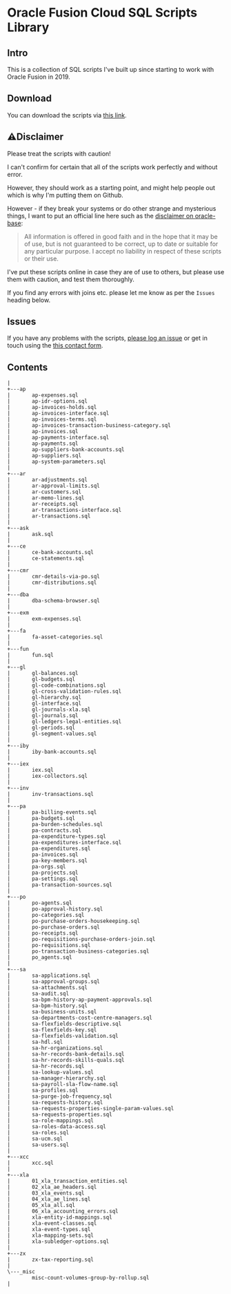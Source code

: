 # Oracle Fusion Cloud SQL Scripts Library

## Intro

This is a collection of SQL scripts I've built up since starting to work with Oracle Fusion in 2019.

## Download

You can download the scripts via [this link](https://github.com/throwing-cheese/oracle-fusion-cloud-sql-scripts/archive/refs/heads/main.zip).

## ⚠️Disclaimer

Please treat the scripts with caution!

I can't confirm for certain that all of the scripts work perfectly and without error.

However, they should work as a starting point, and might help people out which is why I'm putting them on Github.

However - if they break your systems or do other strange and mysterious things, I want to put an official line here such as the [disclaimer on oracle-base](https://oracle-base.com/misc/site-info#copyright):

> All information is offered in good faith and in the hope that it may be of use, but is not guaranteed to be correct, up to date or suitable for any particular purpose. I accept no liability in respect of these scripts or their use.

I've put these scripts online in case they are of use to others, but please use them with caution, and test them thoroughly.

If you find any errors with joins etc. please let me know as per the `Issues` heading below.

## Issues

If you have any problems with the scripts, [please log an issue](https://github.com/throwing-cheese/oracle-fusion-cloud-sql-scripts/issues) or get in touch using the [this contact form](https://jimpix.co.uk/contact/).

## Contents

    |   
	+---ap
	|       ap-expenses.sql
	|       ap-idr-options.sql
	|       ap-invoices-holds.sql
	|       ap-invoices-interface.sql
	|       ap-invoices-terms.sql
	|       ap-invoices-transaction-business-category.sql
	|       ap-invoices.sql
	|       ap-payments-interface.sql
	|       ap-payments.sql
	|       ap-suppliers-bank-accounts.sql
	|       ap-suppliers.sql
	|       ap-system-parameters.sql
	|       
	+---ar
	|       ar-adjustments.sql
	|       ar-approval-limits.sql
	|       ar-customers.sql
	|       ar-memo-lines.sql
	|       ar-receipts.sql
	|       ar-transactions-interface.sql
	|       ar-transactions.sql
	|       
	+---ask
	|       ask.sql
	|       
	+---ce
	|       ce-bank-accounts.sql
	|       ce-statements.sql
	|       
	+---cmr
	|       cmr-details-via-po.sql
	|       cmr-distributions.sql
	|       
	+---dba
	|       dba-schema-browser.sql
	|       
	+---exm
	|       exm-expenses.sql
	|       
	+---fa
	|       fa-asset-categories.sql
	|       
	+---fun
	|       fun.sql
	|       
	+---gl
	|       gl-balances.sql
	|       gl-budgets.sql
	|       gl-code-combinations.sql
	|       gl-cross-validation-rules.sql
	|       gl-hierarchy.sql
	|       gl-interface.sql
	|       gl-journals-xla.sql
	|       gl-journals.sql
	|       gl-ledgers-legal-entities.sql
	|       gl-periods.sql
	|       gl-segment-values.sql
	|       
	+---iby
	|       iby-bank-accounts.sql
	|       
	+---iex
	|       iex.sql
	|       iex-collectors.sql
	|       
	+---inv
	|       inv-transactions.sql
	|       
	+---pa
	|       pa-billing-events.sql
	|       pa-budgets.sql
	|       pa-burden-schedules.sql
	|       pa-contracts.sql
	|       pa-expenditure-types.sql
	|       pa-expenditures-interface.sql
	|       pa-expenditures.sql
	|       pa-invoices.sql
	|       pa-key-members.sql
	|       pa-orgs.sql
	|       pa-projects.sql
	|       pa-settings.sql
	|       pa-transaction-sources.sql
	|       
	+---po
	|       po-agents.sql
	|       po-approval-history.sql
	|       po-categories.sql
	|       po-purchase-orders-housekeeping.sql
	|       po-purchase-orders.sql
	|       po-receipts.sql
	|       po-requisitions-purchase-orders-join.sql
	|       po-requisitions.sql
	|       po-transaction-business-categories.sql
	|       po_agents.sql
	|       
	+---sa
	|       sa-applications.sql
	|       sa-approval-groups.sql
	|       sa-attachments.sql
	|       sa-audit.sql
	|       sa-bpm-history-ap-payment-approvals.sql
	|       sa-bpm-history.sql
	|       sa-business-units.sql
	|       sa-departments-cost-centre-managers.sql
	|       sa-flexfields-descriptive.sql
	|       sa-flexfields-key.sql
	|       sa-flexfields-validation.sql
	|       sa-hdl.sql
	|       sa-hr-organizations.sql
	|       sa-hr-records-bank-details.sql
	|       sa-hr-records-skills-quals.sql
	|       sa-hr-records.sql
	|       sa-lookup-values.sql
	|       sa-manager-hierarchy.sql
	|       sa-payroll-sla-flow-name.sql
	|       sa-profiles.sql
	|       sa-purge-job-frequency.sql
	|       sa-requests-history.sql
	|       sa-requests-properties-single-param-values.sql
	|       sa-requests-properties.sql
	|       sa-role-mappings.sql
	|       sa-roles-data-access.sql
	|       sa-roles.sql
	|       sa-ucm.sql
	|       sa-users.sql
	|       
	+---xcc
	|       xcc.sql
	|       
	+---xla
	|       01_xla_transaction_entities.sql
	|       02_xla_ae_headers.sql
	|       03_xla_events.sql
	|       04_xla_ae_lines.sql
	|       05_xla_all.sql
	|       06_xla_accounting_errors.sql
	|       xla-entity-id-mappings.sql
	|       xla-event-classes.sql
	|       xla-event-types.sql
	|       xla-mapping-sets.sql
	|       xla-subledger-options.sql
	|       
	+---zx
	|       zx-tax-reporting.sql
	|       
	\---_misc
			misc-count-volumes-group-by-rollup.sql
    |   

